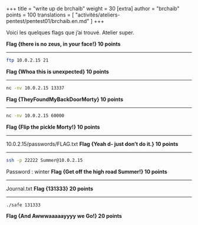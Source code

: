+++
title = "write up de brchaib"
weight = 30
[extra]
author = "brchaib"
points = 100
translations = [
    "activités/ateliers-pentest/pentest01/brchaib.en.md"
]
+++

Voici les quelques flags que j’ai trouvé. Atelier super.

**Flag {there is no zeus, in your face!} 10 points**

----------

``` sh
ftp 10.0.2.15 21
```
**Flag {Whoa this is unexpected} 10 points**

----------

``` sh
nc -nv 10.0.2.15 13337
```
**Flag {TheyFoundMyBackDoorMorty} 10 points**

----------

``` sh
nc -nv 10.0.2.15 60000
```
**Flag {Flip the pickle Morty!} 10 points**

----------

10.0.2.15/passwords/FLAG.txt
**Flag {Yeah d- just don’t do it.} 10 points**

----------

``` sh
ssh -p 22222 Summer@10.0.2.15
```
Password&nbsp;: winter
**Flag {Get off the high road Summer!} 10 points**

----------

Journal.txt
**Flag {131333} 20 points**

----------

``` sh
./safe 131333
```
**Flag {And Awwwaaaaayyyy we Go!} 20 points**
